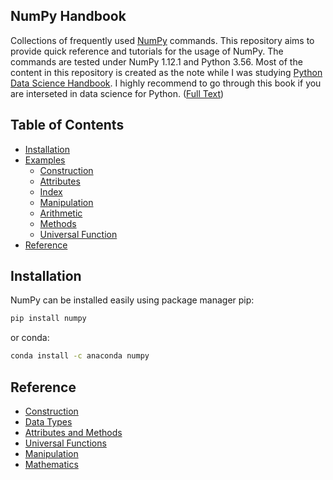 ## NumPy Handbook
Collections of frequently used [NumPy](http://www.numpy.org/) commands. This repository aims to provide quick reference and tutorials for the usage of NumPy. The commands are tested under NumPy 1.12.1 and Python 3.56. Most of the content in this repository is created as the note while I was studying [Python Data Science Handbook](http://shop.oreilly.com/product/0636920034919.do). I highly recommend to go through this book if you are interseted in data science for Python. ([Full Text](https://jakevdp.github.io/PythonDataScienceHandbook/))

## Table of Contents
* [Installation](#installation)
* [Examples](notebooks)
    * [Construction](notebooks/construction.ipynb)
    * [Attributes](notebooks/attributes.ipynb)
    * [Index](notebooks/index.ipynb)
    * [Manipulation](notebooks/manipulation.ipynb)
    * [Arithmetic](notebooks/arithmetic.ipynb)
    * [Methods](notebooks/methods.ipynb)
    * [Universal Function](notebooks/ufuncs.ipynb)
* [Reference](#reference)

## Installation
NumPy can be installed easily using package manager pip:
```bash
pip install numpy
```
or conda:
```bash
conda install -c anaconda numpy
```

## Reference
* [Construction](https://docs.scipy.org/doc/numpy-1.15.1/reference/routines.array-creation.html)
* [Data Types](https://docs.scipy.org/doc/numpy-1.15.0/user/basics.types.html)
* [Attributes and Methods](https://docs.scipy.org/doc/numpy-1.15.0/reference/generated/numpy.ndarray.html)
* [Universal Functions](https://docs.scipy.org/doc/numpy-1.15.1/reference/ufuncs.html)
* [Manipulation](https://docs.scipy.org/doc/numpy-1.15.1/reference/routines.array-manipulation.html)
* [Mathematics](https://docs.scipy.org/doc/numpy-1.15.1/reference/routines.math.html)
